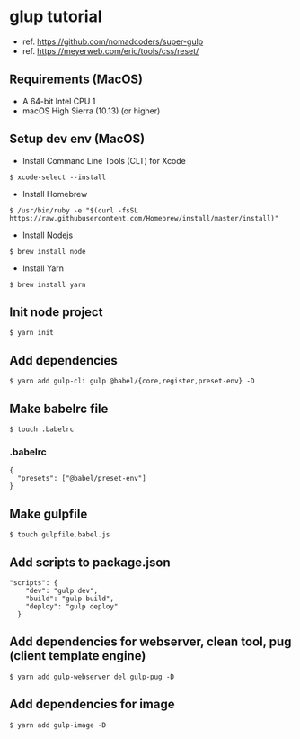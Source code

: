 # glup tutorial
- ref. https://github.com/nomadcoders/super-gulp
- ref. https://meyerweb.com/eric/tools/css/reset/

## Requirements (MacOS)
- A 64-bit Intel CPU 1
- macOS High Sierra (10.13) (or higher)

## Setup dev env (MacOS)
- Install Command Line Tools (CLT) for Xcode
```
$ xcode-select --install
```
- Install Homebrew
```
$ /usr/bin/ruby -e "$(curl -fsSL https://raw.githubusercontent.com/Homebrew/install/master/install)"
```
- Install Nodejs
```
$ brew install node
```
- Install Yarn
```
$ brew install yarn
```

## Init node project
```
$ yarn init
```

## Add dependencies
```
$ yarn add gulp-cli gulp @babel/{core,register,preset-env} -D
```

## Make babelrc file
```
$ touch .babelrc
```
### .babelrc
```
{
  "presets": ["@babel/preset-env"]
}
```

## Make gulpfile
```
$ touch gulpfile.babel.js
```

## Add scripts to package.json
```
"scripts": {
    "dev": "gulp dev",
    "build": "gulp build",
    "deploy": "gulp deploy"
  }
```

## Add dependencies for webserver, clean tool, pug (client template engine)
```
$ yarn add gulp-webserver del gulp-pug -D
```

## Add dependencies for image
```
$ yarn add gulp-image -D 
```